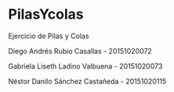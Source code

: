 # PilasYcolas
Ejercicio de Pilas  y Colas

Diego Andrés Rubio Casallas - 20151020072

Gabriela Liseth Ladino Valbuena - 20151020073

Néstor Danilo Sánchez Castañeda - 20151020115
